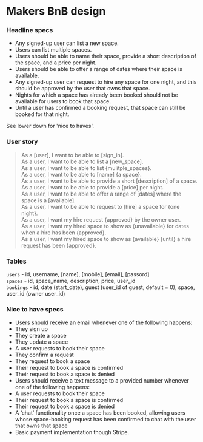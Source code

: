 # Makers BnB design

### Headline specs

- Any signed-up user can list a new space.
- Users can list multiple spaces.
- Users should be able to name their space, provide a short description of the space, and a price per night.
- Users should be able to offer a range of dates where their space is available.
- Any signed-up user can request to hire any space for one night, and this should be approved by the user that owns that space.
- Nights for which a space has already been booked should not be available for users to book that space.
- Until a user has confirmed a booking request, that space can still be booked for that night.

See lower down for 'nice to haves'.

### User story

> As a [user], I want to be able to [sign_in].       
> As a user, I want to be able to list a [new_space].        
> As a user, I want to be able to list {mulitple_spaces}.        
> As a user, I want to be able to [name] {a space}.        
> As a user, I want to be able to provide a short [description] of a space.        
> As a user, I want to be able to provide a [price] per night.        
> As a user, I want to be able to offer a range of [dates] where the space is a [available].        
> As a user, I want to be able to request to [hire] a space for {one night}.        
> As a user, I want my hire request {approved} by the owner user.        
> As a user, I want my hired space to show as {unavailable} for dates when a hire has been {approved}.        
> As a user, I want my hired space to show as {available} {until} a hire request has been {approved}.        

### Tables

`users` - id, username, [name], [mobile], [email], [passord]       
`spaces` - id, space_name, description, price, user_id       
`bookings` - id, date (start_date), guest (user_id of guest, default = 0), space, user_id (owner user_id)       

### Nice to have specs

- Users should receive an email whenever one of the following happens:
 - They sign up
 - They create a space
 - They update a space
 - A user requests to book their space
 - They confirm a request
 - They request to book a space
 - Their request to book a space is confirmed
 - Their request to book a space is denied
- Users should receive a text message to a provided number whenever one of the following happens:
 - A user requests to book their space
 - Their request to book a space is confirmed
 - Their request to book a space is denied
- A ‘chat’ functionality once a space has been booked, allowing users whose space-booking request has been confirmed to chat with the user that owns that space
- Basic payment implementation though Stripe.